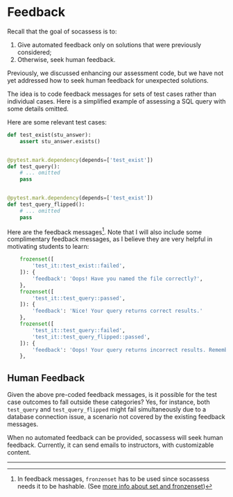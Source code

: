 # Feedback

Recall that the goal of socassess is to:

1. Give automated feedback only on solutions that were previously considered;
1. Otherwise, seek human feedback.

Previously, we discussed enhancing our assessment code, but we have not yet
addressed how to seek human feedback for unexpected solutions.

The idea is to code feedback messages for sets of test cases rather than
individual cases. Here is a simplified example of assessing a SQL query with
some details omitted.

Here are some relevant test cases:

```python
def test_exist(stu_answer):
    assert stu_answer.exists()


@pytest.mark.dependency(depends=['test_exist'])
def test_query():
    # ... omitted
    pass


@pytest.mark.dependency(depends=['test_exist'])
def test_query_flipped():
    # ... omitted
    pass
```

Here are the feedback messages[^1]. Note that I will also include some
complimentary feedback messages, as I believe they are very helpful in
motivating students to learn:

```python
    frozenset([
        'test_it::test_exist::failed',
    ]): {
        'feedback': 'Oops! Have you named the file correctly?',
    },
    frozenset([
        'test_it::test_query::passed',
    ]): {
        'feedback': 'Nice! Your query returns correct results.'
    },
    frozenset([
        'test_it::test_query::failed',
        'test_it::test_query_flipped::passed',
    ]): {
        'feedback': 'Oops! Your query returns incorrect results. Remember, you can always contact the instructor team if you have spent too much time figuring it out on your own.'
    },
```

## Human Feedback

Given the above pre-coded feedback messages, is it possible for the test case
outcomes to fall outside these categories? Yes, for instance, both `test_query`
and `test_query_flipped` might fail simultaneously due to a database connection
issue, a scenario not covered by the existing feedback messages.

When no automated feedback can be provided, socassess will seek human feedback.
Currently, it can send emails to instructors, with customizable content.

---

[^1]: In feedback messages, `fronzenset` has to be used since socassess needs it
to be hashable. (See [more info about set and
fronzenset](<https://docs.python.org/3/library/stdtypes.html#set-types-set-frozenset>))
